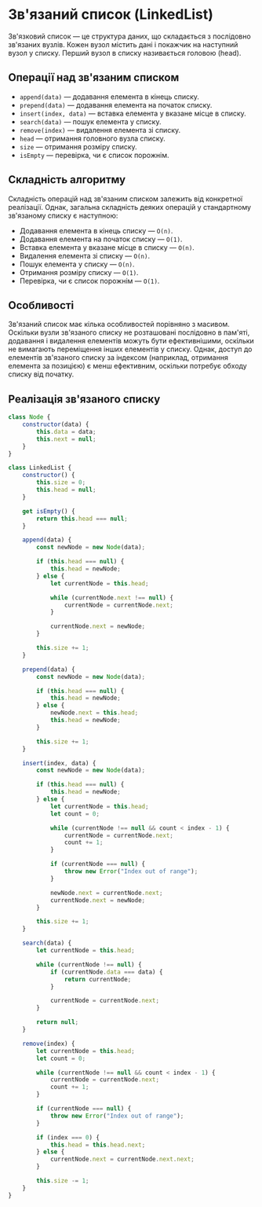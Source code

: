 # Зв'язаний список (LinkedList)

Зв'язковий список — це структура даних, що складається з послідовно зв'язаних вузлів. Кожен вузол містить дані і покажчик на наступний вузол у списку. Перший вузол в списку називається головою (head).

## Операції над зв'язаним списком

-   `append(data)` — додавання елемента в кінець списку.
-   `prepend(data)` — додавання елемента на початок списку.
-   `insert(index, data)` — вставка елемента у вказане місце в списку.
-   `search(data)` — пошук елемента у списку.
-   `remove(index)` — видалення елемента зі списку.
-   `head` — отримання головного вузла списку.
-   `size` — отримання розміру списку.
-   `isEmpty` — перевірка, чи є список порожнім.

## Складність алгоритму

Складність операцій над зв'язаним списком залежить від конкретної реалізації. Однак, загальна складність деяких операцій у стандартному зв'язаному списку є наступною:

-   Додавання елемента в кінець списку — `O(n)`.
-   Додавання елемента на початок списку — `O(1)`.
-   Вставка елемента у вказане місце в списку — `O(n)`.
-   Видалення елемента зі списку — `O(n)`.
-   Пошук елемента у списку — `O(n)`.
-   Отримання розміру списку — `O(1)`.
-   Перевірка, чи є список порожнім — `O(1)`.

## Особливості

Зв'язаний список має кілька особливостей порівняно з масивом. Оскільки вузли зв'язаного списку не розташовані послідовно в пам'яті, додавання і видалення елементів можуть бути ефективнішими, оскільки не вимагають переміщення інших елементів у списку. Однак, доступ до елементів зв'язаного списку за індексом (наприклад, отримання елемента за позицією) є менш ефективним, оскільки потребує обходу списку від початку.

## Реалізація зв'язаного списку

```js
class Node {
    constructor(data) {
        this.data = data;
        this.next = null;
    }
}

class LinkedList {
    constructor() {
        this.size = 0;
        this.head = null;
    }

    get isEmpty() {
        return this.head === null;
    }

    append(data) {
        const newNode = new Node(data);

        if (this.head === null) {
            this.head = newNode;
        } else {
            let currentNode = this.head;

            while (currentNode.next !== null) {
                currentNode = currentNode.next;
            }

            currentNode.next = newNode;
        }

        this.size += 1;
    }

    prepend(data) {
        const newNode = new Node(data);

        if (this.head === null) {
            this.head = newNode;
        } else {
            newNode.next = this.head;
            this.head = newNode;
        }

        this.size += 1;
    }

    insert(index, data) {
        const newNode = new Node(data);

        if (this.head === null) {
            this.head = newNode;
        } else {
            let currentNode = this.head;
            let count = 0;

            while (currentNode !== null && count < index - 1) {
                currentNode = currentNode.next;
                count += 1;
            }

            if (currentNode === null) {
                throw new Error("Index out of range");
            }

            newNode.next = currentNode.next;
            currentNode.next = newNode;
        }

        this.size += 1;
    }

    search(data) {
        let currentNode = this.head;

        while (currentNode !== null) {
            if (currentNode.data === data) {
                return currentNode;
            }

            currentNode = currentNode.next;
        }

        return null;
    }

    remove(index) {
        let currentNode = this.head;
        let count = 0;

        while (currentNode !== null && count < index - 1) {
            currentNode = currentNode.next;
            count += 1;
        }

        if (currentNode === null) {
            throw new Error("Index out of range");
        }

        if (index === 0) {
            this.head = this.head.next;
        } else {
            currentNode.next = currentNode.next.next;
        }

        this.size -= 1;
    }
}
```
